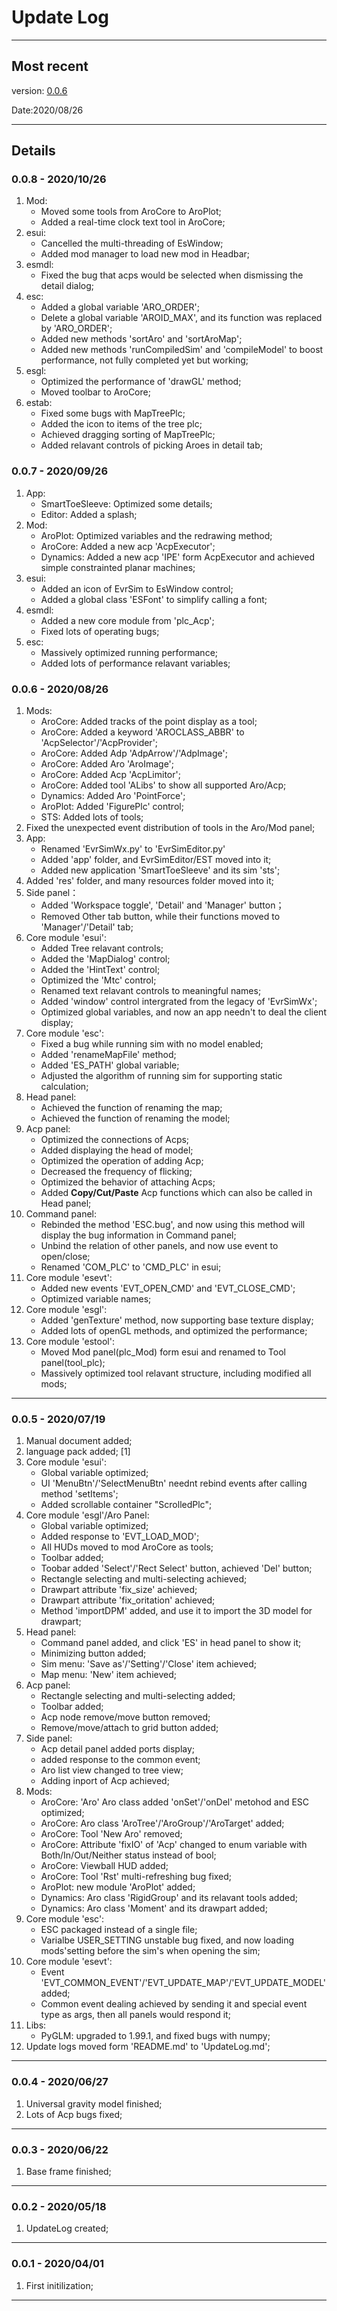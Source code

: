 # Update Log

---

## Most recent

version: [0.0.6](#details)

Date:2020/08/26

---

## Details

### 0.0.8 - 2020/10/26

1. Mod:
    * Moved some tools from AroCore to AroPlot;
    * Added a real-time clock text tool in AroCore;
2. esui:
    * Cancelled the multi-threading of EsWindow;
    * Added mod manager to load new mod in Headbar;
3. esmdl:
    * Fixed the bug that acps would be selected when dismissing the detail dialog;
4. esc:
    * Added a global variable 'ARO_ORDER';
    * Delete a global variable 'AROID_MAX', and its function was replaced by 'ARO_ORDER';
    * Added new methods 'sortAro' and 'sortAroMap';
    * Added new methods 'runCompiledSim' and 'compileModel' to boost performance, not fully completed yet but working;
5. esgl:
    * Optimized the performance of 'drawGL' method;
    * Moved toolbar to AroCore;
6. estab:
    * Fixed some bugs with MapTreePlc;
    * Added the icon to items of the tree plc;
    * Achieved dragging sorting of MapTreePlc;
    * Added relavant controls of picking Aroes in detail tab;

### 0.0.7 - 2020/09/26

1. App:
    * SmartToeSleeve: Optimized some details;
    * Editor: Added a splash;
2. Mod:
    * AroPlot: Optimized variables and the redrawing method;
    * AroCore: Added a new acp 'AcpExecutor';
    * Dynamics: Added a new acp 'IPE' form AcpExecutor and achieved simple constrainted planar machines;
3. esui:
    * Added an icon of EvrSim to EsWindow control;
    * Added a global class 'ESFont' to simplify calling a font;
4. esmdl:
    * Added a new core module from 'plc_Acp';
    * Fixed lots of operating bugs;
5. esc:
    * Massively optimized running performance;
    * Added lots of performance relavant variables;

### 0.0.6 - 2020/08/26

1. Mods:
    * AroCore: Added tracks of the point display as a tool;
    * AroCore: Added a keyword 'AROCLASS_ABBR' to 'AcpSelector'/'AcpProvider';
    * AroCore: Added Adp 'AdpArrow'/'AdpImage';
    * AroCore: Added Aro 'AroImage';
    * AroCore: Added Acp 'AcpLimitor';
    * AroCore: Added tool 'ALibs' to show all supported Aro/Acp;
    * Dynamics: Added Aro 'PointForce';
    * AroPlot: Added 'FigurePlc' control;
    * STS: Added lots of tools;
2. Fixed the unexpected event distribution of tools in the Aro/Mod panel;
3. App:
    * Renamed 'EvrSimWx.py' to 'EvrSimEditor.py'
    * Added 'app' folder, and EvrSimEditor/EST moved into it;
    * Added new application 'SmartToeSleeve' and its sim 'sts';
4. Added 'res' folder, and many resources folder moved into it;
5. Side panel：
    * Added 'Workspace toggle', 'Detail' and 'Manager' button；
    * Removed Other tab button, while their functions moved to 'Manager'/'Detail' tab;
6. Core module 'esui':
    * Added Tree relavant controls;
    * Added the 'MapDialog' control;
    * Added the 'HintText' control;
    * Optimized the 'Mtc' control;
    * Renamed text relavant controls to meaningful names;
    * Added 'window' control intergrated from the legacy of 'EvrSimWx';
    * Optimized global variables, and now an app needn't to deal the client display;
7. Core module 'esc':
    * Fixed a bug while running sim with no model enabled;
    * Added 'renameMapFile' method;
    * Added 'ES_PATH' global variable;
    * Adjusted the algorithm of running sim for supporting static calculation;
8. Head panel:
    * Achieved the function of renaming the map;
    * Achieved the function of renaming the model;
9. Acp panel:
    * Optimized the connections of Acps;
    * Added displaying the head of model;
    * Optimized the operation of adding Acp;
    * Decreased the frequency of flicking;
    * Optimized the behavior of attaching Acps;
    * Added __Copy/Cut/Paste__ Acp functions which can also be called in Head panel;
10. Command panel:
    * Rebinded the method 'ESC.bug', and now using this method will display the bug information in Command panel;
    * Unbind the relation of other panels, and now use event to open/close;
    * Renamed 'COM_PLC' to 'CMD_PLC' in esui;
11. Core module 'esevt':
    * Added new events 'EVT_OPEN_CMD' and 'EVT_CLOSE_CMD';
    * Optimized variable names;
12. Core module 'esgl':
    * Added 'genTexture' method, now supporting base texture display;
    * Added lots of openGL methods, and optimized the performance;
13. Core module 'estool':
    * Moved Mod panel(plc_Mod) form esui and renamed to Tool panel(tool_plc);
    * Massively optimized tool relavant structure, including modified all mods;

---

### 0.0.5 - 2020/07/19

1. Manual document added;
2. language pack added; [1]
3. Core module 'esui':
    * Global variable optimized;
    * UI 'MenuBtn'/'SelectMenuBtn' neednt rebind events after calling method 'setItems';
    * Added scrollable container "ScrolledPlc";
4. Core module 'esgl'/Aro Panel:
    * Global variable optimized;
    * Added response to 'EVT_LOAD_MOD';
    * All HUDs moved to mod AroCore as tools;
    * Toolbar added;
    * Toobar added 'Select'/'Rect Select' button, achieved 'Del' button;
    * Rectangle selecting and multi-selecting achieved;
    * Drawpart attribute 'fix_size' achieved;
    * Drawpart attribute 'fix_oritation' achieved;
    * Method 'importDPM' added, and use it to import the 3D model for drawpart;
5. Head panel:
    * Command panel added, and click 'ES' in head panel to show it;
    * Minimizing button added;
    * Sim menu: 'Save as'/'Setting'/'Close' item achieved;
    * Map menu: 'New' item achieved;
6. Acp panel:
    * Rectangle selecting and multi-selecting added;
    * Toolbar added;
    * Acp node remove/move button removed;
    * Remove/move/attach to grid button added;
7. Side panel:
    * Acp detail panel added ports display;
    * added response to the common event;
    * Aro list view changed to tree view;
    * Adding inport of Acp achieved;
8. Mods:
    * AroCore: 'Aro' Aro class added 'onSet'/'onDel' metohod and ESC optimized;
    * AroCore: Aro class 'AroTree'/'AroGroup'/'AroTarget' added;
    * AroCore: Tool 'New Aro' removed;
    * AroCore: Attribute 'fixIO' of 'Acp' changed to enum variable with Both/In/Out/Neither status instead of bool;
    * AroCore: Viewball HUD added;
    * AroCore: Tool 'Rst' multi-refreshing bug fixed;
    * AroPlot: new module 'AroPlot' added;
    * Dynamics: Aro class 'RigidGroup' and its relavant tools added;
    * Dynamics: Aro class 'Moment' and its drawpart added;
9. Core module 'esc':
    * ESC packaged instead of a single file;
    * Varialbe USER_SETTING unstable bug fixed, and now loading mods'setting before the sim's when opening the sim;
10. Core module 'esevt':
    * Event 'EVT_COMMON_EVENT'/'EVT_UPDATE_MAP'/'EVT_UPDATE_MODEL' added;
    * Common event dealing achieved by sending it and special event type as args, then all panels would respond it;
11. Libs:
    * PyGLM: upgraded to 1.99.1, and fixed bugs with numpy;
12. Update logs moved form 'README.md' to 'UpdateLog.md';

---

### 0.0.4 - 2020/06/27

1. Universal gravity model finished;
2. Lots of Acp bugs fixed;

---

### 0.0.3 - 2020/06/22

1. Base frame finished;

---

### 0.0.2 - 2020/05/18

1. UpdateLog created;

---

### 0.0.1 - 2020/04/01

1. First initilization;

---
